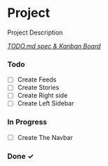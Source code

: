# Project

Project Description

<em>[TODO.md spec & Kanban Board](https://bit.ly/3fCwKfM)</em>

### Todo

- [ ] Create Feeds  
- [ ] Create Stories  
- [ ] Create Right side  
- [ ] Create Left Sidebar  

### In Progress

- [ ] Create The Navbar  

### Done ✓


